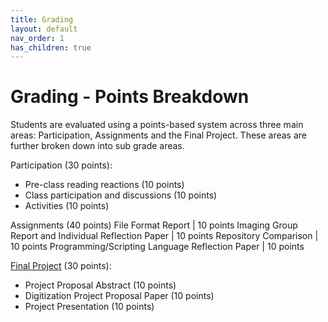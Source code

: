 ```yaml
---
title: Grading
layout: default
nav_order: 1
has_children: true
---
```


# Grading - Points Breakdown

Students are evaluated using a points-based system across three main areas: Participation, Assignments and the Final Project. These areas are further broken down into sub grade areas.

Participation (30 points):
* Pre-class reading reactions (10 points)
* Class participation and discussions (10 points)
* Activities (10 points)

Assignments (40 points)
File Format Report | 10 points
Imaging Group Report and Individual Reflection Paper | 10 points
Repository Comparison | 10 points
Programming/Scripting Language Reflection Paper | 10 points

[Final Project](/Assignments/final_project.md) (30 points):
* Project Proposal Abstract (10 points)
* Digitization Project Proposal Paper (10 points)
* Project Presentation (10 points)
